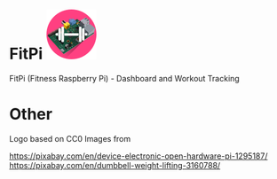 # FitPi ![Logo](https://github.com/spech66/fitpi/blob/master/fitpilogo.png)
FitPi (Fitness Raspberry Pi) - Dashboard and Workout Tracking

# Other
Logo based on CC0 Images from

https://pixabay.com/en/device-electronic-open-hardware-pi-1295187/
https://pixabay.com/en/dumbbell-weight-lifting-3160788/
